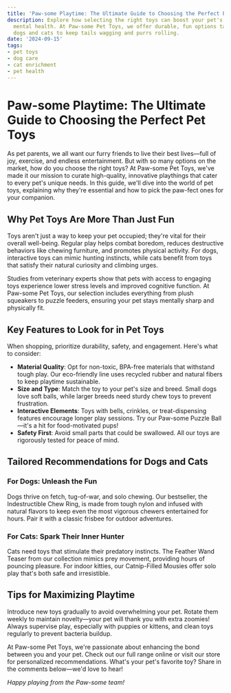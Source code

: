 ```yaml
---
title: 'Paw-some Playtime: The Ultimate Guide to Choosing the Perfect Pet Toys'
description: Explore how selecting the right toys can boost your pet's physical and
  mental health. At Paw-some Pet Toys, we offer durable, fun options tailored for
  dogs and cats to keep tails wagging and purrs rolling.
date: '2024-09-15'
tags:
- pet toys
- dog care
- cat enrichment
- pet health
---
```


# Paw-some Playtime: The Ultimate Guide to Choosing the Perfect Pet Toys

As pet parents, we all want our furry friends to live their best lives—full of joy, exercise, and endless entertainment. But with so many options on the market, how do you choose the right toys? At Paw-some Pet Toys, we've made it our mission to curate high-quality, innovative playthings that cater to every pet's unique needs. In this guide, we'll dive into the world of pet toys, explaining why they're essential and how to pick the paw-fect ones for your companion.

## Why Pet Toys Are More Than Just Fun

Toys aren't just a way to keep your pet occupied; they're vital for their overall well-being. Regular play helps combat boredom, reduces destructive behaviors like chewing furniture, and promotes physical activity. For dogs, interactive toys can mimic hunting instincts, while cats benefit from toys that satisfy their natural curiosity and climbing urges.

Studies from veterinary experts show that pets with access to engaging toys experience lower stress levels and improved cognitive function. At Paw-some Pet Toys, our selection includes everything from plush squeakers to puzzle feeders, ensuring your pet stays mentally sharp and physically fit.

## Key Features to Look for in Pet Toys

When shopping, prioritize durability, safety, and engagement. Here's what to consider:

- **Material Quality**: Opt for non-toxic, BPA-free materials that withstand tough play. Our eco-friendly line uses recycled rubber and natural fibers to keep playtime sustainable.
- **Size and Type**: Match the toy to your pet's size and breed. Small dogs love soft balls, while larger breeds need sturdy chew toys to prevent frustration.
- **Interactive Elements**: Toys with bells, crinkles, or treat-dispensing features encourage longer play sessions. Try our Paw-some Puzzle Ball—it's a hit for food-motivated pups!
- **Safety First**: Avoid small parts that could be swallowed. All our toys are rigorously tested for peace of mind.

## Tailored Recommendations for Dogs and Cats

### For Dogs: Unleash the Fun
Dogs thrive on fetch, tug-of-war, and solo chewing. Our bestseller, the Indestructible Chew Ring, is made from tough nylon and infused with natural flavors to keep even the most vigorous chewers entertained for hours. Pair it with a classic frisbee for outdoor adventures.

### For Cats: Spark Their Inner Hunter
Cats need toys that stimulate their predatory instincts. The Feather Wand Teaser from our collection mimics prey movement, providing hours of pouncing pleasure. For indoor kitties, our Catnip-Filled Mousies offer solo play that's both safe and irresistible.

## Tips for Maximizing Playtime

Introduce new toys gradually to avoid overwhelming your pet. Rotate them weekly to maintain novelty—your pet will thank you with extra zoomies! Always supervise play, especially with puppies or kittens, and clean toys regularly to prevent bacteria buildup.

At Paw-some Pet Toys, we're passionate about enhancing the bond between you and your pet. Check out our full range online or visit our store for personalized recommendations. What's your pet's favorite toy? Share in the comments below—we'd love to hear!

*Happy playing from the Paw-some team!*
